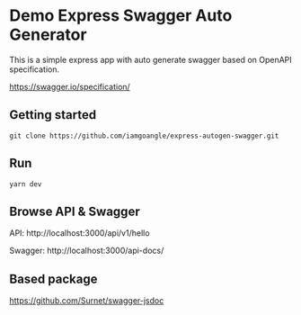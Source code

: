 # Demo Express Swagger Auto Generator

This is a simple express app with auto generate swagger based on OpenAPI specification.

https://swagger.io/specification/

## Getting started

```
git clone https://github.com/iamgoangle/express-autogen-swagger.git
```

## Run

```
yarn dev
```

## Browse API & Swagger

API: http://localhost:3000/api/v1/hello

Swagger: http://localhost:3000/api-docs/

## Based package

https://github.com/Surnet/swagger-jsdoc
